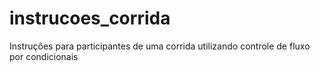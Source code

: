 # instrucoes_corrida
Instruções para participantes de uma corrida utilizando controle de fluxo por condicionais
